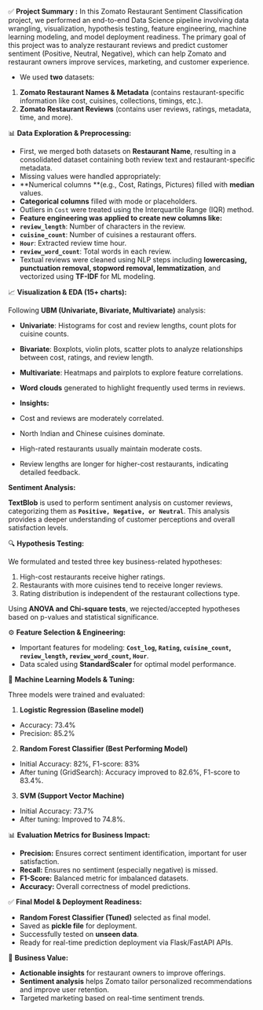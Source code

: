 ✅ **Project Summary :**
In this Zomato Restaurant Sentiment Classification project, we performed an end-to-end Data Science pipeline involving data wrangling, visualization, hypothesis testing, feature engineering, machine learning modeling, and model deployment readiness. The primary goal of this project was to analyze restaurant reviews and predict customer sentiment (Positive, Neutral, Negative), which can help Zomato and restaurant owners improve services, marketing, and customer experience.

* We used **two** datasets:
1. **Zomato Restaurant Names & Metadata** (contains restaurant-specific information like cost, cuisines, collections, timings, etc.).
2. **Zomato Restaurant Reviews** (contains user reviews, ratings, metadata, time, and more).

📊 **Data Exploration & Preprocessing:**
* First, we merged both datasets on **Restaurant Name**, resulting in a consolidated dataset containing both review text and restaurant-specific metadata.
* Missing values were handled appropriately:
 * **Numerical columns **(e.g., Cost, Ratings, Pictures) filled with **median** values.
 * **Categorical columns** filled with mode or placeholders.
* Outliers in `Cost` were treated using the Interquartile Range (IQR) method.
 * **Feature engineering was applied to create new columns like:**
 * **`review_length`**: Number of characters in the review.
 * **`cuisine_count`**: Number of cuisines a restaurant offers.
 * **`Hour`**: Extracted review time hour.
 * **`review_word_count`**: Total words in each review.
* Textual reviews were cleaned using NLP steps including **lowercasing, punctuation removal, stopword removal, lemmatization**, and vectorized using **TF-IDF** for ML modeling.

📈 **Visualization & EDA (15+ charts):**

Following **UBM (Univariate, Bivariate, Multivariate)** analysis:

*  **Univariate**: Histograms for cost and review lengths, count plots for cuisine counts.
*  **Bivariate**: Boxplots, violin plots, scatter plots to analyze relationships between cost, ratings, and review length.
*  **Multivariate**: Heatmaps and pairplots to explore feature correlations.
* **Word clouds** generated to highlight frequently used terms in reviews.

* **Insights:**
* Cost and reviews are moderately correlated.
* North Indian and Chinese cuisines dominate.
* High-rated restaurants usually maintain moderate costs.
* Review lengths are longer for higher-cost restaurants, indicating detailed feedback.

**Sentiment Analysis:**

**TextBlob** is used to perform sentiment analysis on customer reviews, categorizing them as **`Positive, Negative, or Neutral`**. This analysis provides a deeper understanding of customer perceptions and overall satisfaction levels.


🔍 **Hypothesis Testing:**

We formulated and tested three key business-related hypotheses:

1. High-cost restaurants receive higher ratings.
2. Restaurants with more cuisines tend to receive longer reviews.
3. Rating distribution is independent of the restaurant collections type.

Using **ANOVA and Chi-square tests**, we rejected/accepted hypotheses based on p-values and statistical significance.

⚙️ **Feature Selection & Engineering:**
* Important features for modeling: **`Cost_log`, `Rating`, `cuisine_count`, `review_length`, `review_word_count`, `Hour`**.
* Data scaled using **StandardScaler** for optimal model performance.

🤖 **Machine Learning Models & Tuning:**

Three models were trained and evaluated:

1. **Logistic Regression (Baseline model)**
* Accuracy: 73.4%
* Precision: 85.2%

2. **Random Forest Classifier (Best Performing Model)**
* Initial Accuracy: 82%, F1-score: 83%
* After tuning (GridSearch): Accuracy improved to 82.6%, F1-score to 83.4%.

3. **SVM (Support Vector Machine)**
* Initial Accuracy: 73.7%
* After tuning: Improved to 74.8%.

📊 **Evaluation Metrics for Business Impact:**
* **Precision:** Ensures correct sentiment identification, important for user satisfaction.
* **Recall:** Ensures no sentiment (especially negative) is missed.
* **F1-Score:** Balanced metric for imbalanced datasets.
* **Accuracy:** Overall correctness of model predictions.

✅ **Final Model & Deployment Readiness:**
* **Random Forest Classifier (Tuned)** selected as final model.
* Saved as **pickle file** for deployment.
* Successfully tested on **unseen data**.
* Ready for real-time prediction deployment via Flask/FastAPI APIs.

🚀 **Business Value:**
* **Actionable insights** for restaurant owners to improve offerings.
* **Sentiment analysis** helps Zomato tailor personalized recommendations and improve user retention.
* Targeted marketing based on real-time sentiment trends.
